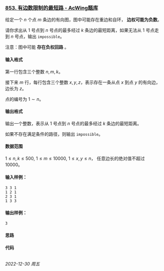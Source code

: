 ### [853. 有边数限制的最短路 - AcWing题库](https://www.acwing.com/problem/content/855/)

给定一个 $n$ 个点 $m$ 条边的有向图，图中可能存在重边和自环， **边权可能为负数**。

请你求出从 $1$ 号点到 $n$ 号点的最多经过 $k$ 条边的最短距离，如果无法从 $1$ 号点走到 $n$ 号点，输出 `impossible`。

注意：图中可能 **存在负权回路** 。

#### 输入格式

第一行包含三个整数 $n,m,k$。

接下来 $m$ 行，每行包含三个整数 $x,y,z$，表示存在一条从点 $x$ 到点 $y$ 的有向边，边长为 $z$。

点的编号为 $1∼n$。

#### 输出格式

输出一个整数，表示从 $1$ 号点到 $n$ 号点的最多经过 $k$ 条边的最短距离。

如果不存在满足条件的路径，则输出 `impossible`。

#### 数据范围

$1 \leq n,k \leq 500,$
$1 \leq m \leq 10000,$
$1 \leq x,y \leq n，$
任意边长的绝对值不超过 $10000$。

#### 输入样例：

```
3 3 1
1 2 1
2 3 1
1 3 3
```

#### 输出样例：

```
3
```

#### 思路



#### 代码

```cpp
```


*2022-12-30 周五*